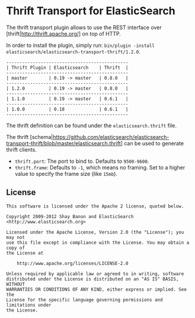 Thrift Transport for ElasticSearch
==================================

The thrift transport plugin allows to use the REST interface over [thrift|http://thrift.apache.org/] on top of HTTP.

In order to install the plugin, simply run: `bin/plugin -install elasticsearch/elasticsearch-transport-thrift/1.2.0`.

    ----------------------------------------------
    | Thrift Plugin | Elasticsearch    | Thrift  |
    ----------------------------------------------
    | master        | 0.19 -> master   | 0.8.0   |
    ----------------------------------------------
    | 1.2.0         | 0.19 -> master   | 0.8.0   |
    ----------------------------------------------
    | 1.1.0         | 0.19 -> master   | 0.6.1   |
    ----------------------------------------------
    | 1.0.0         | 0.18             | 0.6.1   |
    ----------------------------------------------

The thrift definition can be found under the `elasticsearch.thrift` file.

The thrift [schema|https://github.com/elasticsearch/elasticsearch-transport-thrift/blob/master/elasticsearch.thrift] can be used to generate thrift clients.

* `thrift.port`: The port to bind to. Defaults to `9500-9600`.
* `thrift.frame`: Defaults to `-1`, which means no framing. Set to a higher value to specify the frame size (like `15mb`).

License
-------

    This software is licensed under the Apache 2 license, quoted below.

    Copyright 2009-2012 Shay Banon and ElasticSearch <http://www.elasticsearch.org>

    Licensed under the Apache License, Version 2.0 (the "License"); you may not
    use this file except in compliance with the License. You may obtain a copy of
    the License at

        http://www.apache.org/licenses/LICENSE-2.0

    Unless required by applicable law or agreed to in writing, software
    distributed under the License is distributed on an "AS IS" BASIS, WITHOUT
    WARRANTIES OR CONDITIONS OF ANY KIND, either express or implied. See the
    License for the specific language governing permissions and limitations under
    the License.
